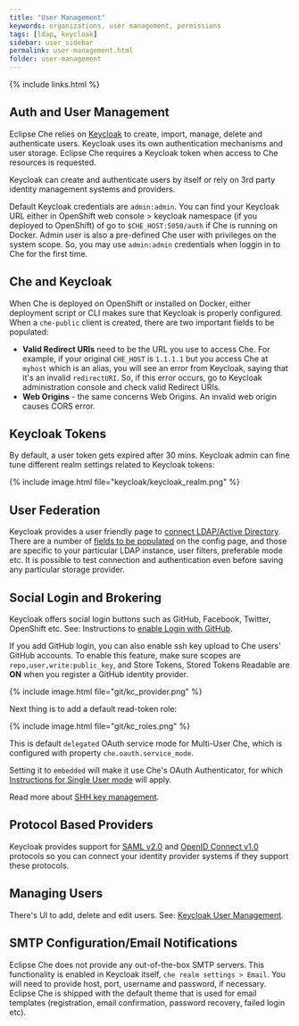 ```yaml
---
title: "User Management"
keywords: organizations, user management, permissions
tags: [ldap, keycloak]
sidebar: user_sidebar
permalink: user-management.html
folder: user-management
---
```

{% include links.html %}

## Auth and User Management

Eclipse Che relies on [Keycloak](http://www.Keycloak.org) to create, import, manage, delete and authenticate users. Keycloak uses its own authentication mechanisms and user storage. Eclipse Che requires a Keycloak token when access to Che resources is requested.

Keycloak can create and authenticate users by itself or rely on 3rd party identity management systems and providers.

Default Keycloak credentials are `admin:admin`. You can find your Keycloak URL either in OpenShift web console > keycloak namespace (if you deployed to OpenShift) of go to `$CHE_HOST:5050/auth` if Che is running on Docker. Admin user is also a pre-defined Che user with privileges on the system scope. So, you may use `admin:admin` credentials when loggin in to Che for the first time.

## Che and Keycloak

When Che is deployed on OpenShift or installed on Docker, either deployment script or CLI makes sure that Keycloak is properly configured. When a `che-public` client is created, there are two important fields to be populated:

* **Valid Redirect URIs** need to be the URL you use to access Che. For example, if your original `CHE_HOST` is `1.1.1.1` but you access Che at `myhost` which is an alias, you will see an error from Keycloak, saying that it's an invalid `redirectURI`. So, if this error occurs, go to Keycloak administration console and check valid Redirect URIs.
* **Web Origins** - the same concerns Web Origins. An invalid web origin causes CORS error.

## Keycloak Tokens

By default, a user token gets expired after 30 mins. Keycloak admin can fine tune different realm settings related to Keycloak tokens:

{% include image.html file="keycloak/keycloak_realm.png" %}

## User Federation

Keycloak provides a user friendly page to [connect LDAP/Active Directory](http://www.keycloak.org/docs/3.2/server_admin/topics/user-federation.html). There are a number of [fields to be populated](http://www.keycloak.org/docs/3,2/server_admin/topics/user-federation/ldap.html) on the config page, and those are specific to your particular LDAP instance, user filters, preferable mode etc. It is possible to test connection and authentication even before saving any particular storage provider.

## Social Login and Brokering

Keycloak offers social login buttons such as GitHub, Facebook, Twitter, OpenShift etc. See: Instructions to [enable Login with GitHub](http://www.keycloak.org/docs/3.2/server_admin/topics/identity-broker/social/github.html).

If you add GitHub login, you can also enable ssh key upload to Che users' GitHub accounts. To enable this feature, make sure scopes are `repo,user,write:public_key`, and Store Tokens, Stored Tokens Readable are **ON** when you register a GitHub identity provider.

{% include image.html file="git/kc_provider.png" %}

Next thing is to add a default read-token role:

{% include image.html file="git/kc_roles.png" %}

This is default `delegated` OAuth service mode for Multi-User Che, which is configured with property `che.oauth.service_mode`.

Setting it to `embedded` will make it use Che's OAuth Authenticator, for which [Instructions for Single User mode](version-control.html#github-oauth) will apply.

Read more about [SHH key management](ide_projects.html#project-import-and-ssh-connection).

## Protocol Based Providers

Keycloak provides support for [SAML v2.0](http://www.Keycloak.org/docs/3.2/server_admin/topics/identity-broker/saml.html) and [OpenID Connect v1.0](http://www.Keycloak.org/docs/3.2/server_admin/topics/identity-broker/oidc.html) protocols so you can connect your identity provider systems if they support these protocols.

## Managing Users

There's UI to add, delete and edit users. See: [Keycloak User Management](http://www.Keycloak.org/docs/3.2/server_admin/topics/users.html).

## SMTP Configuration/Email Notifications

Eclipse Che does not provide any out-of-the-box SMTP servers. This functionality is enabled in Keycloak itself, `che realm settings > Email`. You will need to provide host, port, username and password, if necessary. Eclipse Che is shipped with the default theme that is used for email templates (registration, email confirmation, password recovery, failed login etc).
